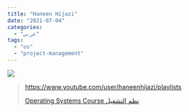 ```yaml
---
title: "Haneen Hijazi"
date: "2021-07-04"
categories:
  - "عربي"
tags:
  - "os"
  - "project-management"
---
```


![](https://yt3.ggpht.com/ytc/AKedOLSc-sG7iVCrqZFb0-PhDDjWmdG_yYlKEUDRkOWRRw=s88-c-k-c0x00ffffff-no-rj)

> https://www.youtube.com/user/haneenhijazi/playlists
>
> [Operating Systems Course نظم التشغيل](https://www.youtube.com/user/haneenhijazi/playlists)
